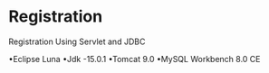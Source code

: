 # Registration
Registration Using Servlet and JDBC




•Eclipse Luna
•Jdk -15.0.1
•Tomcat 9.0
•MySQL Workbench 8.0 CE
